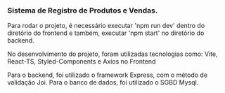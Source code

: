 <h3>Sistema de Registro de Produtos e Vendas.</h3>
<p>Para rodar o projeto, é necessário executar 'npm run dev' dentro do diretório do frontend e também, executar 'npm start' no diretório do backend.</p>
<p>No desenvolvimento do projeto, foram utilizadas tecnologias como: Vite, React-TS, Styled-Components e Axios no Frontend</p>
<p>Para o backend, foi utilizado o framework Express, com o método de validação Joi. 
Para o banco de dados, foi utilizado o SGBD Mysql.</p>
